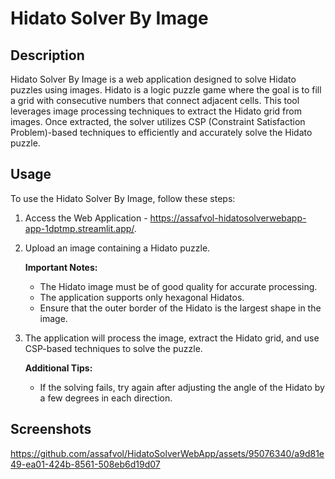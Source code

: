 # Hidato Solver By Image

## Description

Hidato Solver By Image is a web application designed to solve Hidato puzzles using images. Hidato is a logic puzzle game where the goal is to fill a grid with consecutive numbers that connect adjacent cells. This tool leverages image processing techniques to extract the Hidato grid from images. Once extracted, the solver utilizes CSP (Constraint Satisfaction Problem)-based techniques to efficiently and accurately solve the Hidato puzzle.

## Usage

To use the Hidato Solver By Image, follow these steps:

1. Access the Web Application - https://assafvol-hidatosolverwebapp-app-1dptmp.streamlit.app/.
2. Upload an image containing a Hidato puzzle.

   **Important Notes:**
   - The Hidato image must be of good quality for accurate processing.
   - The application supports only hexagonal Hidatos.
   - Ensure that the outer border of the Hidato is the largest shape in the image.

3. The application will process the image, extract the Hidato grid, and use CSP-based techniques to solve the puzzle.

   **Additional Tips:**
   - If the solving fails, try again after adjusting the angle of the Hidato by a few degrees in each direction.

## Screenshots

https://github.com/assafvol/HidatoSolverWebApp/assets/95076340/a9d81e49-ea01-424b-8561-508eb6d19d07



